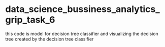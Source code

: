 # data_science_bussiness_analytics_grip_task_6
this code is model for decision tree classifier and visualizing the decision tree created by the decision tree classifier
